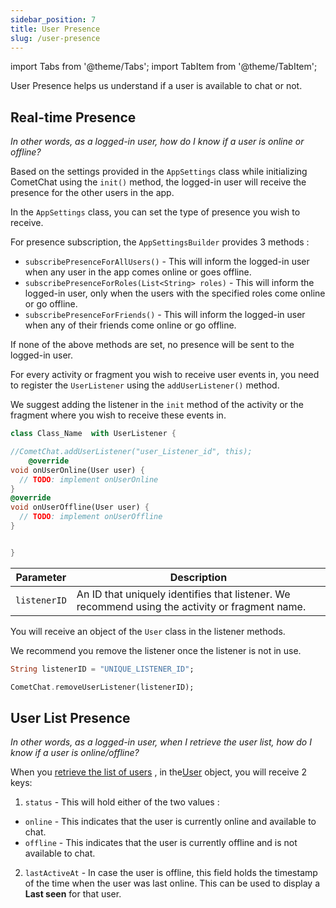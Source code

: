 ```yaml
---
sidebar_position: 7
title: User Presence
slug: /user-presence
---
```


import Tabs from '@theme/Tabs';
import TabItem from '@theme/TabItem';

User Presence helps us understand if a user is available to chat or not.

## Real-time Presence

_In other words, as a logged-in user, how do I know if a user is online or offline?_

Based on the settings provided in the `AppSettings` class while  initializing CometChat using the `init()` method, the logged-in user will receive the presence for the other users in the app.

In the `AppSettings` class, you can set the type of presence you wish to receive.

For presence subscription, the `AppSettingsBuilder` provides 3 methods :

- `subscribePresenceForAllUsers()` - This will inform the logged-in user when any user in the app comes online or goes offline.
- `subscribePresenceForRoles(List<String> roles)` - This will inform the logged-in user, only when the users with the specified roles come online or go offline.
- `subscribePresenceForFriends()` - This will inform the logged-in user when any of their friends come online or go offline.

If none of the above methods are set, no presence will be sent to the logged-in user.

For every activity or fragment you wish to receive user events in, you need to register the `UserListener` using the `addUserListener()` method.

We suggest adding the listener in the `init` method of the activity or the fragment where you wish to receive these events in.


<Tabs>
<TabItem value="Dart" label="Dart">

  ```dart
class Class_Name  with UserListener {

  //CometChat.addUserListener("user_Listener_id", this);
	  @override
  void onUserOnline(User user) {
    // TODO: implement onUserOnline
  }
  @override
  void onUserOffline(User user) {
    // TODO: implement onUserOffline
  }
  
  
}
  ```
</TabItem>
</Tabs>


| Parameter | Description | 
| ---- | ---- | 
| `listenerID` | An ID that uniquely identifies that listener. We recommend using the activity or fragment name. | 


You will receive an object of the `User` class in the listener methods.

We recommend you remove the listener once the listener is not in use. 


<Tabs>
<TabItem value="Dart" label="Dart">

  ```dart
String listenerID = "UNIQUE_LISTENER_ID";

CometChat.removeUserListener(listenerID);
  ```
</TabItem>
</Tabs>



## User List Presence

_In other words, as a logged-in user, when I retrieve the user list, how do I know if a user is online/offline?_

When you [retrieve the list of users](retrieve-users) , in the[User](user-management#user-class) object, you will receive 2 keys:

1. `status` - This will hold either of the two values :

- `online` - This indicates that the user is currently online and available to chat.
- `offline` - This indicates that the user is currently offline and is not available to chat.

2. `lastActiveAt` - In case the user is offline, this field holds the timestamp of the time when the user was last online. This can be used to display a **Last seen** for that user.